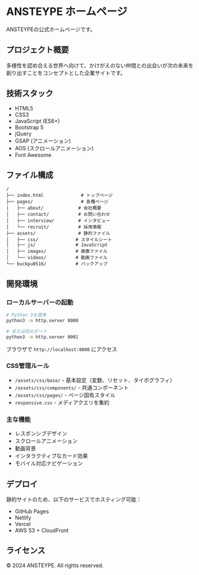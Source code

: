 # ANSTEYPE ホームページ

ANSTEYPEの公式ホームページです。

## プロジェクト概要

多様性を認め合える世界へ向けて、かけがえのない仲間との出会いが次の未来を創り出すことをコンセプトとした企業サイトです。

## 技術スタック

- HTML5
- CSS3
- JavaScript (ES6+)
- Bootstrap 5
- jQuery
- GSAP (アニメーション)
- AOS (スクロールアニメーション)
- Font Awesome

## ファイル構成

```
/
├── index.html              # トップページ
├── pages/                  # 各種ページ
│   ├── about/             # 会社概要
│   ├── contact/           # お問い合わせ
│   ├── interview/         # インタビュー
│   └── recruit/           # 採用情報
├── assets/                # 静的ファイル
│   ├── css/              # スタイルシート
│   ├── js/               # JavaScript
│   ├── images/           # 画像ファイル
│   └── videos/           # 動画ファイル
└── buckpu0516/           # バックアップ
```

## 開発環境

### ローカルサーバーの起動

```bash
# Python 3を使用
python3 -m http.server 8000

# または別のポート
python3 -m http.server 8001
```

ブラウザで `http://localhost:8000` にアクセス

### CSS管理ルール

- `/assets/css/base/` - 基本設定（変数、リセット、タイポグラフィ）
- `/assets/css/components/` - 共通コンポーネント
- `/assets/css/pages/` - ページ固有スタイル
- `responsive.css` - メディアクエリを集約

### 主な機能

- レスポンシブデザイン
- スクロールアニメーション
- 動画背景
- インタラクティブなカード効果
- モバイル対応ナビゲーション

## デプロイ

静的サイトのため、以下のサービスでホスティング可能：

- GitHub Pages
- Netlify
- Vercel
- AWS S3 + CloudFront

## ライセンス

© 2024 ANSTEYPE. All rights reserved. 